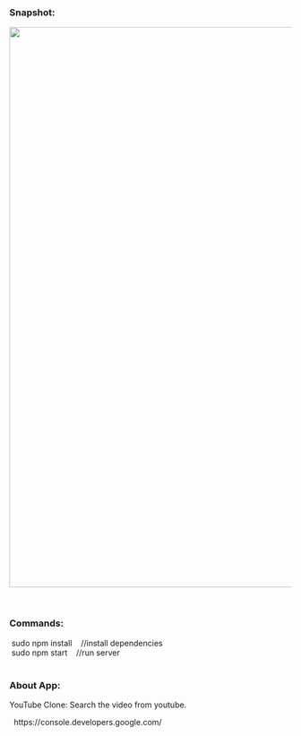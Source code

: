 <h3>Snapshot:</h3>
<div align="center">
 <p float="left">
  <img src="https://user-images.githubusercontent.com/38814709/73126631-05708480-3fd7-11ea-8c94-10e3eaeadd4e.png" width="900" height="1000"/>
	</p>
</div>
<br>
<h3>Commands:</h3>
	&nbsp;<span>sudo npm install &nbsp;&nbsp;&nbsp;//install dependencies</span>
	<br/>
	&nbsp;<span>sudo npm start &nbsp;&nbsp;&nbsp;//run server</span>
	<br>
<br>
<h3>About App:</h3>
        <p>YouTube Clone: Search the video from youtube.</p>
	&nbsp;   https://console.developers.google.com/
